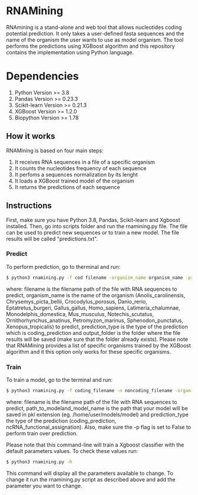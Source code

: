 # RNAMining 

RNAmining is a stand-alone and web tool that allows nucleotides coding potential prediction. It only takes a user-defined fasta sequences and the name of the organism the user wants to use as model organism. The tool performs the predictions using XGBoost algorithm and this repository contains the implementation using Python language.

# Dependencies

1. Python Version >= 3.8
2. Pandas Version >= 0.23.3
3. Scikit-learn Version >= 0.21.3
4. XGBoost Version >= 1.2.0
5. Biopython Version >= 1.78

## How it works

RNAMining is based on four main steps:

1. It receives RNA sequences in a file of a specific organism
2. It counts the nucleotides frequency of each sequence
3. It perfoms a sequences normalization by its lenght
4. It loads a XGBoost trained model of the organism
5. It returns the predictions of each sequence 

## Instructions

First, make sure you have Python 3.8, Pandas, Scikit-learn and Xgboost installed. Then, go into scripts folder and run the rnamining.py file. The file can be used to predict new sequences or to train a new model. The file results will be called "predictions.txt".

### Predict

To perform prediction, go to therminal and run:

```sh
$ python3 rnamining.py -f cod filename -organism_name organism_name -prediction_type coding_prediction -output_folder output
```
where: filename is the filename path of the file with RNA sequences to predict, organism_name is the name of the organism (Anolis_carolinensis, Chrysemys_picta_bellii, Crocodylus_porosus, Danio_rerio, Eptatretus_burgeri, Gallus_gallus, Homo_sapiens, Latimeria_chalumnae, Monodelphis_domestica, Mus_musculus, Notechis_scutatus, Ornithorhynchus_anatinus, Petromyzon_marinus, Sphenodon_punctatus, Xenopus_tropicalis) to predict, prediction_type is the type of the prediction which is coding_prediction and output_folder is the folder where the file results will be saved (make sure that the folder already exists). Please note that RNAMining provides a list of specific organisms trained by the XGBoost algorithm and it this option only works for these specific organisms. 

### Train

To train a model, go to the terminal and run:

```sh
$ python3 rnamining.py -f coding_filename -n noncoding_filename -organism_name organism_name -out path_and_model_name -prediction_type coding_prediction -p False
```
where: filename is the filename path of the file with RNA sequences to predict, path_to_modeland_model_name is the path that your model will be saved in pkl extension (eg. /home/user/models/model) and prediction_type the type of the prediction (coding_prediction, ncRNA_functional_assignation). Also, make sure the -p flag is set to False to perform train over prediction. 

Please note that this command-line will train a Xgboost classifier with the default parameters values. To check these values run:

```sh
$ python3 rnamining.py -h 
```
This command will display all the parameters available to change. To change it run the rnamining.py script as described above and add the parameter you want to change. 

